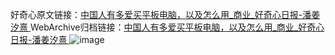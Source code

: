 好奇心原文链接：[中国人有多爱买平板电脑，以及怎么用_商业_好奇心日报-潘姜汐熹 ](https://www.qdaily.com/articles/10042.html)
WebArchive归档链接：[中国人有多爱买平板电脑，以及怎么用_商业_好奇心日报-潘姜汐熹 ](http://web.archive.org/web/20190623155517/https://www.qdaily.com/articles/10042.html)
![image](http://ww3.sinaimg.cn/large/007d5XDply1g3vuwg5klcj30u0341kcw)